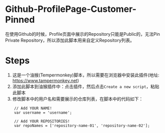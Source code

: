 # Github-ProfilePage-Customer-Pinned

在使用Github的时候，Profile页面中展示的Repository只能是Public的，无法Pin Private Repository，所以添加此脚本用来自定义Repository列表。

# Steps

1. 这是一个油猴(Tempermonkey)脚本，所以需要在浏览器中安装此插件(地址: https://www.tampermonkey.net)
2. 添加此脚本到油猴插件中：点击插件，然后点击`Create a new script`，粘贴此脚本
3. 修改脚本中的用户名和需要展示的仓库列表，在脚本中的代码如下：
```
    // Add YOUR NAME!
    var username = 'username';

    // Add YOUR REPOSITORIES!
    var repoNames = ['repository-name-01', 'repository-name-02'];
```
